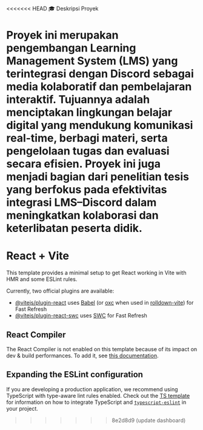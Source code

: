<<<<<<< HEAD
🎓 Deskripsi Proyek

Proyek ini merupakan pengembangan Learning Management System (LMS) yang terintegrasi dengan Discord sebagai media kolaboratif dan pembelajaran interaktif. 
Tujuannya adalah menciptakan lingkungan belajar digital yang mendukung komunikasi real-time, berbagi materi, serta pengelolaan tugas dan evaluasi secara efisien. 
Proyek ini juga menjadi bagian dari penelitian tesis yang berfokus pada efektivitas integrasi LMS–Discord dalam meningkatkan kolaborasi dan keterlibatan peserta didik.
=======
# React + Vite

This template provides a minimal setup to get React working in Vite with HMR and some ESLint rules.

Currently, two official plugins are available:

- [@vitejs/plugin-react](https://github.com/vitejs/vite-plugin-react/blob/main/packages/plugin-react) uses [Babel](https://babeljs.io/) (or [oxc](https://oxc.rs) when used in [rolldown-vite](https://vite.dev/guide/rolldown)) for Fast Refresh
- [@vitejs/plugin-react-swc](https://github.com/vitejs/vite-plugin-react/blob/main/packages/plugin-react-swc) uses [SWC](https://swc.rs/) for Fast Refresh

## React Compiler

The React Compiler is not enabled on this template because of its impact on dev & build performances. To add it, see [this documentation](https://react.dev/learn/react-compiler/installation).

## Expanding the ESLint configuration

If you are developing a production application, we recommend using TypeScript with type-aware lint rules enabled. Check out the [TS template](https://github.com/vitejs/vite/tree/main/packages/create-vite/template-react-ts) for information on how to integrate TypeScript and [`typescript-eslint`](https://typescript-eslint.io) in your project.
>>>>>>> 8e2d8d9 (update dashboard)
